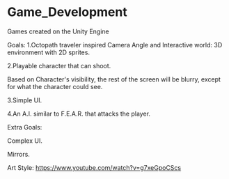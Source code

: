# Game_Development
Games created on the Unity Engine

Goals:
1.Octopath traveler inspired Camera Angle and Interactive world: 3D environment with 2D sprites.

2.Playable character that can shoot.

Based on Character's visibility, the rest of the screen will be blurry, except for what the character could see.

3.Simple UI.

4.An A.I. similar to F.E.A.R. that attacks the player.

Extra Goals:

Complex UI.

Mirrors.

Art Style:
https://www.youtube.com/watch?v=g7xeGpoCScs


